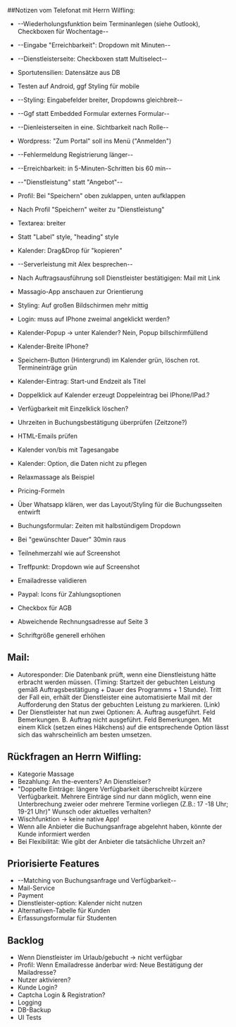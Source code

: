 ##Notizen vom Telefonat mit Herrn Wilfling:
* --Wiederholungsfunktion beim Terminanlegen (siehe Outlook), Checkboxen für Wochentage--
* --Eingabe "Erreichbarkeit": Dropdown mit Minuten--
* --Dienstleisterseite: Checkboxen statt Multiselect--
* Sportutensilien: Datensätze aus DB
* Testen auf Android, ggf Styling für mobile
* --Styling: Eingabefelder breiter, Dropdowns gleichbreit--
* --Ggf statt Embedded Formular externes Formular--
* --Dienleisterseiten in eine. Sichtbarkeit nach Rolle--

* Wordpress: "Zum Portal" soll ins Menü ("Anmelden")
* --Fehlermeldung Registrierung länger--
* --Erreichbarkeit: in 5-Minuten-Schritten bis 60 min--
* --"Dienstleistung" statt "Angebot"--
* Profil: Bei "Speichern" oben zuklappen, unten aufklappen
* Nach Profil "Speichern" weiter zu "Dienstleistung"
* Textarea: breiter
* Statt "Label" style, "heading" style
* Kalender: Drag&Drop für "kopieren"
* --Serverleistung mit Alex besprechen--
* Nach Auftragsausführung soll Dienstleister bestätigigen: Mail mit Link
* Massagio-App anschauen zur Orientierung 
* Styling: Auf großen Bildschirmen mehr mittig
* Login: muss auf IPhone zweimal angeklickt werden?
* Kalender-Popup -> unter Kalender? Nein, Popup billschirmfüllend
* Kalender-Breite IPhone?
* Speichern-Button (Hintergrund) im Kalender grün, löschen rot. Termineinträge grün
* Kalender-Eintrag: Start-und Endzeit als Titel
* Doppelklick auf Kalender erzeugt Doppeleintrag bei IPhone/IPad.?
* Verfügbarkeit mit Einzelklick löschen?
* Uhrzeiten in Buchungsbestätigung überprüfen (Zeitzone?)
* HTML-Emails prüfen
* Kalender von/bis mit Tagesangabe
* Kalender: Option, die Daten nicht zu pflegen
* Relaxmassage als Beispiel
* Pricing-Formeln
* Über Whatsapp klären, wer das Layout/Styling für die Buchungsseiten entwirft
* Buchungsformular: Zeiten mit halbstündigem Dropdown
* Bei "gewünschter Dauer" 30min raus
* Teilnehmerzahl wie auf Screenshot
* Treffpunkt: Dropdown wie auf Screenshot
* Emailadresse validieren
* Paypal: Icons für Zahlungsoptionen
* Checkbox für AGB
* Abweichende Rechnungsadresse auf Seite 3
* Schriftgröße generell erhöhen

## Mail:
* Autoresponder: Die Datenbank prüft, wenn eine Dienstleistung hätte erbracht werden müssen. (Timing: Startzeit der gebuchten Leistung gemäß Auftragsbestätigung + Dauer des Programms + 1 Stunde). Tritt der Fall ein, erhält der Dienstleister eine automatisierte Mail mit der Aufforderung den Status der gebuchten Leistung zu markieren. (Link)
* Der Dienstleister hat nun zwei Optionen: A. Auftrag ausgeführt. Feld Bemerkungen. B. Auftrag nicht ausgeführt. Feld Bemerkungen. Mit einem Klick (setzen eines Häkchens) auf die entsprechende Option lässt sich das wahrscheinlich am besten umsetzen.


## Rückfragen an Herrn Wilfling:
* Kategorie Massage
* Bezahlung: An the-eventers? An Dienstleiser?
* "Doppelte Einträge: längere Verfügbarkeit überschreibt kürzere Verfügbarkeit. Mehrere Einträge sind nur dann möglich, wenn eine Unterbrechung zweier oder mehrere Termine vorliegen (Z.B.: 17 -18 Uhr; 19-21 Uhr)" Wunsch oder aktuelles verhalten?
* Wischfunktion -> keine native App!
* Wenn alle Anbieter die Buchungsanfrage abgelehnt haben, könnte der Kunde informiert werden
* Bei Flexibilität: Wie gibt der Anbieter die tatsächliche Uhrzeit an?


## Priorisierte Features
* --Matching von Buchungsanfrage und Verfügbarkeit--
* Mail-Service
* Payment
* Dienstleister-option: Kalender nicht nutzen
* Alternativen-Tabelle für Kunden
* Erfassungsformular für Studenten


## Backlog
* Wenn Dienstleister im Urlaub/gebucht -> nicht verfügbar
* Profil: Wenn Emailadresse änderbar wird: Neue Bestätigung der Mailadresse?
* Nutzer aktivieren?
* Kunde Login?
* Captcha Login & Registration?
* Logging
* DB-Backup
* UI Tests